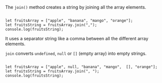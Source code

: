 The `join()` method creates
a string by joining
all the array elements.

<Editor lang="javascript">
<code>
let fruitsArray = ["apple", "banana", "mango", "orange"];
let fruitsString = fruitsArray.join(",");
console.log(fruitsString);
</code>
</Editor>

It uses a separator string
like a comma between all
the different array elements.

`join` converts `undefined`,
`null` or `[]` (empty array)
into empty strings.

<Editor lang="javascript">
<code>
let fruitsArray = ["apple", null, "banana", "mango",  [], "orange"];
let fruitsString = fruitsArray.join(", ");
console.log(fruitsString);
</code>
</Editor>